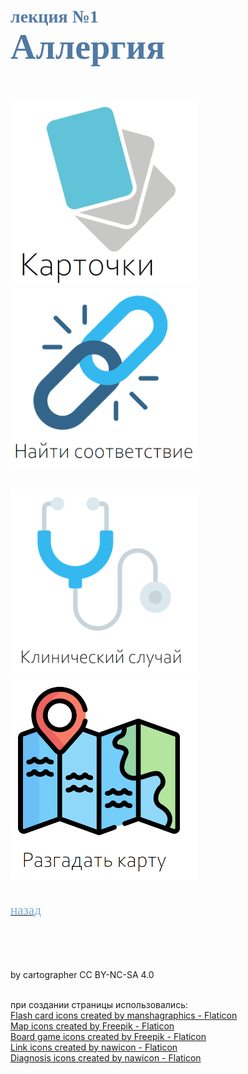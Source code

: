 # <span style="color: #507AA3; font-family: Corbel Light;">лекция №1 </span><br><span style="color: #507AA3; font-family: Corbel Light; font-size: 200%">Аллергия</span>
<br/>

>

[<img src="./карты.png" alt="drawing" width="300"/>](1_Allergy-3-1.md)&emsp;&emsp;&emsp;&emsp;[<img src="./match.png" alt="drawing" width="300"/>](1_Allergy-3-2.md)<br/>
<br/>

[<img src="./клин.png" alt="drawing" width="300"/>](1_Allergy-3-3.md)&emsp;&emsp;&emsp;&emsp;&emsp;[<img src="./карта.png" alt="drawing" width="300"/>](1_Allergy-3-4.md)<br/>
<br/>
<br/>
[<span style="color: #81AAD1; font-family: Corbel Light;font-size: 150%">назад</span>](1_Allergy.md)<br/>
<br/>
<br/>
<br/>
<br/>

<footer>           
by cartographer CC BY-NC-SA 4.0<br/><br/>

при создании страницы использовались:<br/>
<a href="https://www.flaticon.com/free-icons/flash-card" title="flash card icons">Flash card icons created by manshagraphics - Flaticon</a><br/>
<a href="https://www.flaticon.com/free-icons/map" title="map icons">Map icons created by Freepik - Flaticon</a><br/>
<a href="https://www.flaticon.com/free-icons/board-game" title="board game icons">Board game icons created by Freepik - Flaticon</a><br/>
<a href="https://www.flaticon.com/free-icons/link" title="link icons">Link icons created by nawicon - Flaticon</a><br/>
<a href="https://www.flaticon.com/free-icons/diagnosis" title="diagnosis icons">Diagnosis icons created by nawicon - Flaticon</a>
</footer>

